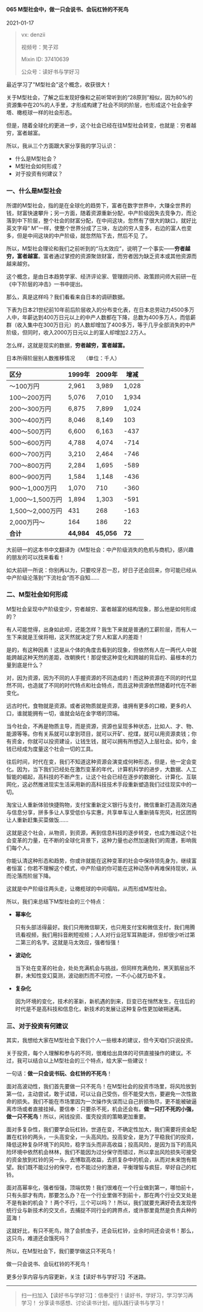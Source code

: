 #### 065 M型社会中，做一只会说书、会玩杠铃的不死鸟

2021-01-17

> vx: denzii
>
> 视频号：凳子邓
>
> Mixin ID: 37410639
>
> 公众号：读好书与学好习



最近学习了"M型社会"这个概念，收获很大！

关于M型社会，了解之后发现好像和之前听常听到的“28原则”相似，因为80%的资源集中在20%的人手里，才形成构建了社会不同的阶层，也形成这个社会金字塔、橄榄球一样的社会形态。

但是，随着全球化的更进一步，这个社会已经在往M型社会转变，也就是：穷者越穷，富者越富。

所以，我从三个方面跟大家分享我的学习认识：

- 什么是M型社会？
- M型社会如何形成？
- 对于投资有何建议？

### 一、什么是M型社会

所谓的M型社会，指的是在全球化的趋势下，富者在数字世界中，大赚全世界的钱，财富快速攀升；另一方面，随着资源重新分配，中产阶级因失去竞争力，而沦落到中下阶层，整个社会的财富分配，在中间这块，忽然有了很大的缺口，就好比英文字母“ M”一样，使整个世界分成了三块，左边的穷人变多，右边的富人也变多，但是中间这块的中产阶级，就忽然陷下去，然后不见 了。

所以，M型社会理论和我们之前听到的“马太效应”，说明了一个事实——**穷者越穷，富者越富**。富者通过掌控的资源聚敛财富，而穷者因为缺乏资本或其他资源而越来越穷。

这个概念，是由日本趋势学家、经济评论家、管理顾问师、政策顾问师大前研一在《中下阶层的冲击》一书中提出。

那么，真是这样吗？我们看看来自日本的调研数据。

下表为日本21世纪前10年前后阶层收入的分布变化表，在日本总劳动力4500多万人中，年薪达到400万日元以上的中产人数都在下降，总数为400多万人，而低薪群（收入集中在300万日元）的人数却增加了400多万，等于几乎全部消失的中产阶级，但同时，收入2000万日元以上的富人却增加2.2万人。

怎么样，这就是现实的数据，**穷者越穷，富者越富。**

日本所得阶层别人数推移情况　　（单位：千人）

| 区分             | 1999年     | 2009年     | 增减   |
| :--------------- | ---------- | ---------- | ------ |
| 〜100万円        | 2,961      | 3,989      | 1,028  |
| 100〜200万円     | 5,076      | 7,010      | 1,934  |
| 200〜300万円     | 6,875      | 7,899      | 1,024  |
| 300〜400万円     | 8,046      | 8,149      | 103    |
| 400〜500万円     | 6,600      | 6,163      | -437   |
| 500〜600万円     | 4,788      | 4,074      | -714   |
| 600〜700万円     | 3,210      | 2,464      | -746   |
| 700〜800万円     | 2,284      | 1,695      | -589   |
| 800〜900万円     | 1,584      | 1,148      | -436   |
| 900〜1,000万円   | 1,070      | 710        | -360   |
| 1,000〜1,500万円 | 1,894      | 1,303      | -591   |
| 1,500〜2,000万円 | 431        | 268        | -163   |
| 2,000万円〜      | 164        | 186        | 22     |
| **合计**         | **44,984** | **45,056** | **72** |

大前研一的这本书中文翻译为《M型社会：中产阶级消失的危机与商机》，感兴趣的朋友的可以找来看看！

如大前研一所说：你别再以为，只要咬牙忍一忍，好日子还会回来，你可能已经从中产阶级沦落到“下流社会”而不自知......

### 二、M型社会如何形成

M型社会呈现中产阶级变少，穷者越穷、富者越富的结构现象，那么他是如何形成的？

有人可能觉得，出身如此呗，还能怎样？我生下来就是普通的工薪阶层，而有人一生下来就是王侯将相，这天然就决定了穷人和富人的差距！

是的，有这种因素！这是从个体的角度去看到的现象，但依然有人在一两代人中就能跨越这种天然的差距，改朝换代！那促使这种变化和跨越的背后的、最根本的力量到底是什么？

对，因为资源，因为不同的人手握资源的不同造成的！而这种资源在不同的时代显然不同，也造就了不同的时代特点和社会特点，而且这种资源依然随着时代在不断变化。

远古时代，食物就是资源。或者说物质就是资源，谁拥有更多的口粮，更多的人口，谁就能拥有一切，谁就会站在金字塔的顶端。

当今社会，不再是物质主导，而是资源，资源也呈现多种状态，比如人、才、物、能源等等。你有关系就可以拿到项目，就可以开矿、挖煤，就可以用资源卖钱；你有资金，你就可以投资建设，让钱生钱，就可以拥有所想迈入上层社会。如今，金钱已经成为度量这个社会一切的工具。

往后时间，时代在变，我们不知道这种资源会演变成何种形态，但是，他一定会变化。因为，当下我们已经处在激烈变革的年代，计算机科学的进步，大数据、人工智能的崛起，高科技的不断产生，让这个社会已经在逐步的数据化、计算化、互联网化，这必然推进现实生活采用新的高科技技术手段重新塑造我们过往现实中的一切。

淘宝让人重新体验快捷购物，支付宝重新定义银行与支付，微信重新打造高效沟通与信息分享，拼多多让人享受低价与实惠，共享单车让人重新骑车兜风，社区团购让人重新赶集买菜做饭......

这就是这个社会，从物资，到资源，再到信息科技的逐步转变，也成为推动这个社会变革的力量，在不断的全球化背景下，这种力量也必然加速我们的周遭，影响我们每个人。

你能认清这种形态和趋势，你或许就能在这种变革的社会中保持领先身为，继续富者恒富；你若不理解这个模式，中产阶级的你可能在这种动荡中再难保持现状，从而沦落而阶层下降。

这就是中产阶级往两头走，让橄榄球的中间塌陷，从而形成M型社会。

所以，我们来总结下M型社会的三个特点：

- **幂率化**

  只有头部活得最好。我们只用微信聊天，也只用支付宝和微信支付，我们用腾讯看视频，我们用抖音刷短视频；人人对行业冠军耳熟能详，但却很少听过第二第三的名字。这就是马太效应，强者恒强！

- **波动化**

  当下处在变革的社会，处处充满机会与挑战，但同样充满危险，黑天鹅层出不群，未知性变幻莫测，波动剧烈而不可控，一不小心就万劫不复。

- **复杂化**

  因为环境的变化，技术的革新，新机遇的到来，巨变已在悄然发生，在往后的时代是不是高科技和信息化，新技术的发展让这种复杂性更加破朔迷离。

### 三、对于投资有何建议

其实，我想给大家在M型社会下我们个人一些根本的建议，但今天咱们只说投资。

关于投资，每个人理解和参与的不同，很难给出具体的可供直接操作的建议。不过，我可以结合以上M型社会的三个特点，给大家一些建议！

一句话：**做一只会说书玩、会杠铃的不死鸟**！

面对高波动性，我们首先要做一只不死鸟！在M型社会的投资市场里，将风险放到第一位，主动尝试，敢于试错，可以让自己受伤，但不能受大伤，要避免一次性致命的损失。我们不能在市场里因为一次操作失误而让自己折损殆尽，更不能被破逼离市场或者直接挂掉。要信奉：只要杀不死，机会还会有。**做一只打不死的小强，做一只不死鸟**！所以，闲钱投资、蛋壳投资的策略更加重要。

面对多复杂性，我们要学会玩杠铃。世道在变，不确定性加大，我们需要将资金配置在杠铃的两头，一头高安全，一头高风险。投高安全，是为了平稳我们的投资，降低这种复杂环境下的风险，稳字当头而非高收益；投高风险，是因为当下的高风险环境中依然机会林林，我们不能因为过分保守而错过，所以拿出风险损失可接受的资金放到杠铃的另一头，去博取高收益，去抓复杂中的机会，从而对未来饱有期望。我们既不能过分的保守，也不能过分的激进，平衡理智与疯狂，举好自己的杠铃。

面对高幂率化，强者恒强，顶端优势！我们很难在一个行业做到第一，哪怕前十，只有头部才有肉，那要怎么办？在一个行业里做不到前十，那在两个行业交叉处是不是有新的机会？！两个不行，三个可以吗？！所以，我们就要充满好奇去发现传统行业与新技术的交叉点，去捕捉不同行业的跨界点，或许那里竟然是负责兵种的蓝海！

这就好比，有只不死鸟，除了会抓虫子，还会玩杠铃，业余时间还会说书！那么，这只鸟，难道还会饿死吗？

所以，在M型社会下，我们要学做这只不死鸟！

做一只会说书、会玩杠铃的不死鸟！



更多分享内容与内容更新，关注【读好书与学好习】不迷路。

------

> 扫一扫加入【读好书与学好习】：信奉受行！读好书，学好习，学习学习再学习！ 分享读书感想、讨论读书计划，组队践行读书与学习！

